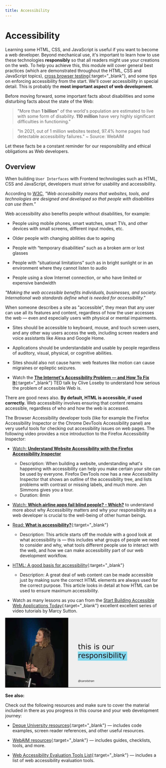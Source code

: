 ```yaml
---
title: Accessibility
---
```


# Accessibility

Learning some HTML, CSS, and JavaScript is useful if you want to become a web developer. Beyond mechanical use, it's important to learn how to use these technologies **responsibly** so that all readers might use your creations on the web. To help you achieve this, this module will cover general best practices (which are demonstrated throughout the HTML, CSS and JavaScript topics), [cross browser testing](https://developer.mozilla.org/en-US/docs/Learn/Tools_and_testing/Cross_browser_testing){:target="_blank"}, and some tips on enforcing accessibility from the start. We'll cover accessibility in special detail. This is probably the **most important aspect of web development**.

Before moving forward, some important facts about disabilities and some disturbing facts about the state of the Web:

> "More than **1 billion**" of the world's population are estimated to live with some form of disability. **110 million** have very highly significant difficulties in functioning."

> "In 2021, out of 1 million websites tested, 97.4% home pages had detectable accessibility failures." ~ Source: WebAIM

Let these facts be a constant reminder for our responsibility and ethical obligations as Web developers.

## Overview

When building `User Interfaces` with Frontend technologies such as HTML, CSS and JavaScript, developers must strive for usability and accessibility. 

According to [W3C](https://www.w3.org/WAI/fundamentals/accessibility-intro/), _"Web accessibility means that websites, tools, and technologies are designed and developed so that people with disabilities can use them."_

Web accessibility also benefits people without disabilities, for example:

- People using mobile phones, smart watches, smart TVs, and other devices with small screens, different input modes, etc.

- Older people with changing abilities due to ageing

- People with “temporary disabilities” such as a broken arm or lost glasses

- People with “situational limitations” such as in bright sunlight or in an environment where they cannot listen to audio

- People using a slow Internet connection, or who have limited or expensive bandwidth

_"Making the web accessible benefits individuals, businesses, and society. International web standards define what is needed for accessibility."_

When someone describes a site as "accessible", they mean that any user can use all its features and content, regardless of how the user accesses the web — even and especially users with physical or mental impairments.

- Sites should be accessible to keyboard, mouse, and touch screen users, and any other way users access the web, including screen readers and voice assistants like Alexa and Google Home.
- Applications should be understandable and usable by people regardless of auditory, visual, physical, or cognitive abilities.
- Sites should also not cause harm: web features like motion can cause migraines or epileptic seizures.

- Watch the [**The Internet's Accessibility Problem — and How To Fix It**](https://www.youtube.com/watch?v=QWPWgaDqbZI){:target="_blank"} TED talk by Clive Loseby to understand how serious the problem of accessible Web is.

There are good news also. **By default, HTML is accessible, if used correctly.** Web accessibility involves ensuring that content remains accessible, regardless of who and how the web is accessed.

The Browser Accessibility developer tools (like for example the Firefox Accessibility Inspector or the Chrome DevTools Accessibility panel) are very useful tools for checking out accessibility issues on web pages. The following video provides a nice introduction to the Firefox Accessibility Inspector:

- [Watch: **Understand Website Accessibility with the Firefox Accessibility Inspector**](https://www.youtube.com/watch?v=7mqqgIxX_NU)
  - Description: When building a website, understanding what's happening with accessibility can help you make certain your site can be used by everyone. Firefox DevTools now has a new Accessibility Inspector that shows an outline of the accessibility tree, and lists problems with contrast or missing labels, and much more. Jen Simmons gives you a tour.
  - Duration: 8min

- [Watch: **Which airline apps fail blind people? - Which?**](https://www.youtube.com/watch?v=TUfM2IeZp54) to understand more about why Accessibility matters and why your responsibility as a web developer is crucial to the well-being of other human beings.

- [Read: **What is accessibility?**](https://developer.mozilla.org/en-US/docs/Learn/Accessibility/What_is_accessibility){:target="_blank"}
  - Description: This article starts off the module with a good look at what accessibility is — this includes what groups of people we need to consider and why, what tools different people use to interact with the web, and how we can make accessibility part of our web development workflow.

- [HTML: A good basis for accessibility](https://developer.mozilla.org/en-US/docs/Learn/Accessibility/HTML){:target="_blank"}
  - Description: A great deal of web content can be made accessible just by making sure the correct HTML elements are always used for the correct purpose. This article looks in detail at how HTML can be used to ensure maximum accessibility.

- Watch as many lessons as you can from the [Start Building Accessible Web Applications Today](https://egghead.io/courses/start-building-accessible-web-applications-today){:target="_blank"} excellent excellent series of video tutorials by Marcy Sutton.

[![](./assets/accessibility.is.our.responsibility.jpg)](https://www.youtube.com/watch?v=E66RCBAUk8A)

**See also:**

Check out the following resources and make sure to cover the material included in there as you progress in this course and your web development journey:

- [Deque University resources](https://dequeuniversity.com/resources/){:target="_blank"} — includes code examples, screen reader references, and other useful resources.

- [WebAIM resources](https://webaim.org/resources/){:target="_blank"} — includes guides, checklists, tools, and more.

- [Web Accessibility Evaluation Tools List](https://www.w3.org/WAI/ER/tools/){:target="_blank"} — includes a list of web accessibility evaluation tools.
